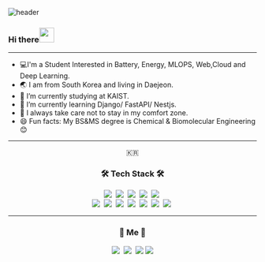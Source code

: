 ![header](https://capsule-render.vercel.app/api?type=soft&color=auto&height=150&section=header&text=JaehyeongKwon&fontSize=70&animation=twinkling)

### Hi there<img src="https://raw.githubusercontent.com/MartinHeinz/MartinHeinz/master/wave.gif" width="30px"> 
<hr>

- 💻I'm a Student Interested in Battery, Energy, MLOPS, Web,Cloud and Deep Learning.
- 🌏 I am from South Korea and living in Daejeon.
- 🔭 I’m currently studying at KAIST.
- 🌱 I’m currently learning Django/ FastAPI/ Nestjs. 
- 🚀 I always take care not to stay in my comfort zone.
- 😄 Fun facts: My BS&MS degree is Chemical & Biomolecular Engineering 😊

<hr>

<p align="center">🇰🇷</p>

<h3 align="center">🛠 Tech Stack 🛠</h3>

<p align="center">
  <img src="https://img.shields.io/badge/Python-3766AB?style=flat-square&logo=Python&logoColor=white"/></a>&nbsp  
  <img src="https://img.shields.io/badge/Javascript-ffb13b?style=flat-square&logo=javascript&logoColor=white"/></a>&nbsp 
  <img src="https://img.shields.io/badge/CSS-1572B6?style=flat-square&logo=css3&logoColor=white"/></a>&nbsp  
  <img src="https://img.shields.io/badge/HTML-11B48A?style=flat-square&logo=HTML5&logoColor=white"/></a>&nbsp 
  <img src="https://img.shields.io/badge/TensorFlow-FF6F00?style=flat-square&logo=TensorFlow&logoColor=white"/></a>&nbsp
  <br>
  <img src="https://img.shields.io/badge/PyTorch-EE4C2C?style=flat-square&logo=Pytorch&logoColor=white"/></a>&nbsp
  <img src="https://img.shields.io/badge/Django-092E20?style=flat-square&logo=Django&logoColor=white"/></a>&nbsp 
  <img src="https://img.shields.io/badge/Flask-6DB33F?style=flat-square&logo=Flask&logoColor=white"/></a>&nbsp
  <img src="https://img.shields.io/badge/Mysql-E6B91E?style=flat-square&logo=MySql&logoColor=white"/></a>&nbsp  
  <img src="https://img.shields.io/badge/aws-333664?style=flat-square&logo=amazon-aws&logoColor=white"/></a>&nbsp 
  <img src="https://img.shields.io/badge/FastAPI-009688?style=flat-square&logo=FastAPI&logoColor=white"/></a>&nbsp
  <img src="https://img.shields.io/badge/Docker-2496ED?style=flat-square&logo=Docker&logoColor=white"/></a>&nbsp
</p>

<hr>
<h3 align="center"> 🔭 Me 🔭 </h3>
<p align="center">
  <a href="https://www.instagram.com/stillavv/"><img src="https://img.shields.io/badge/Instagram-E4405F?style=flat-square&logo=Instagram&logoColor=white&link=https://www.instagram.com/stillavv/" align="center"/></a>&nbsp
  <a href="mailto:wogud9675@gmail.com"><img src="https://img.shields.io/badge/Gmail-d14836?style=flat-square&logo=Gmail&logoColor=white&link=wogud9675@gmail.com" align="center"/></a>&nbsp
  <a href="https://www.linkedin.com/in/jaehyeong-kwon-0a739520b/"><img src="https://img.shields.io/badge/LinkedIn-00599C?style=flat-square&logo=LinkedIn&logoColor=white&link=https://www.linkedin.com/in/jaehyeong-kwon-0a739520b" align="center"/></a>
  <a href="https://velog.io/@wogud9675/"><img src="https://img.shields.io/badge/velog-11B48A?style=flat-square&logo=velog&logoColor=white&link=https://velog.io/@wogud9675/" align="center"/></a>
</p>
<br>

<!-- <p align="center">
  <a href="https://hits.seeyoufarm.com"><img src="https://hits.seeyoufarm.com/api/count/incr/badge.svg?url=https%3A%2F%2Fgithub.com%2Fwookyoungkim&count_bg=%23ED6DA3&title_bg=%2386757E&icon=github.svg&icon_color=%23E1DEDE&title=hits&edge_flat=false"/></a>
</p> -->

<!--
**Stillav/Stillav** is a ✨ _special_ ✨ repository because its `README.md` (this file) appears on your GitHub profile.

Here are some ideas to get you started:

- 🔭 I’m currently working on ...
- 🌱 I’m currently learning ...
- 👯 I’m looking to collaborate on ...
- 🤔 I’m looking for help with ...
- 📫 How to reach me: ...
- 😄 Pronouns: ...
- ⚡ Fun fact: ...
-->
